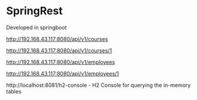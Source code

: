# SpringRest

Developed in springboot

http://192.168.43.117:8080/api/v1/courses

http://192.168.43.117:8080/api/v1/courses/1

http://192.168.43.117:8080/api/v1/employees

http://192.168.43.117:8080/api/v1/employees/1


http://localhost:8081/h2-console - H2 Console for querying the in-memory tables